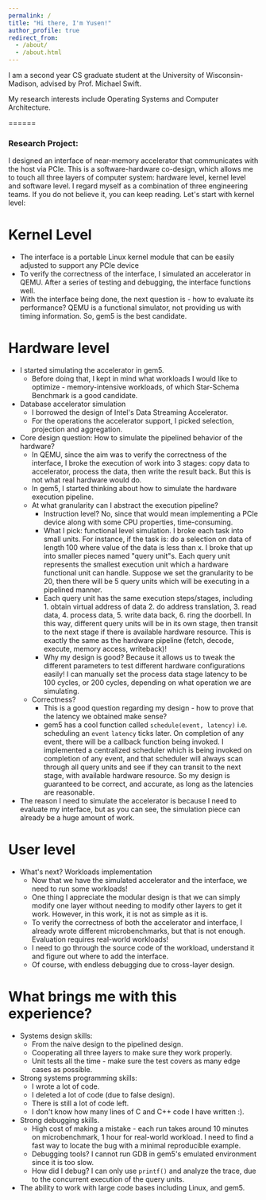 ```yaml
---
permalink: /
title: "Hi there, I'm Yusen!"
author_profile: true
redirect_from: 
  - /about/
  - /about.html
---
```

I am a second year CS graduate student at the University of Wisconsin-Madison, advised by Prof. Michael Swift.

My research interests include Operating Systems and Computer Architecture.


======
### Research Project:
I designed an interface of near-memory accelerator that communicates with the host via PCIe. This is a software-hardware co-design, which allows me to touch all three layers of computer system: hardware level, kernel level and software level. I regard myself as a combination of three engineering teams. If you do not believe it, you can keep reading. Let's start with kernel level:

Kernel Level
======
* The interface is a portable Linux kernel module that can be easily adjusted to support any PCIe device
* To verify the correctness of the interface, I simulated an accelerator in QEMU. After a series of testing and debugging, the interface functions well.
* With the interface being done, the next question is - how to evaluate its performance? QEMU is a functional simulator, not providing us with timing information. So, gem5 is the best candidate.

Hardware level
======
* I started simulating the accelerator in gem5. 
  * Before doing that, I kept in mind what workloads I would like to optimize - memory-intensive workloads, of which Star-Schema Benchmark is a good candidate.
* Database accelerator simulation
  * I borrowed the design of Intel's Data Streaming Accelerator.
  * For the operations the accelerator support, I picked selection, projection and aggregation.
* Core design question: How to simulate the pipelined behavior of the hardware?
  * In QEMU, since the aim was to verify the correctness of the interface, I broke the execution of work into 3 stages: copy data to accelerator, process the data, then write the result back. But this is not what real hardware would do.
  * In gem5, I started thinking about how to simulate the hardware execution pipeline.
  * At what granularity can I abstract the execution pipeline?
    * Instruction level? No, since that would mean implementing a PCIe device along with some CPU properties, time-consuming. 
    * What I pick: functional level simulation. I broke each task into small units. For instance, if the task is: do a selection on data of length 100 where value of the data is less than x. I broke that up into smaller pieces named "query unit"s. Each query unit represents the smallest execution unit which a hardware functional unit can handle. Suppose we set the granularity to be 20, then there will be 5 query units which will be executing in a pipelined manner.
    * Each query unit has the same execution steps/stages, including 1. obtain virtual address of data 2. do address translation, 3. read data, 4. process data, 5. write data back, 6. ring the doorbell. In this way, different query units will be in its own stage, then transit to the next stage if there is available hardware resource. This is exactly the same as the hardware pipeline (fetch, decode, execute, memory access, writeback)!
    * Why my design is good? Because it allows us to tweak the different parameters to test different hardware configurations easily! I can manually set the process data stage latency to be 100 cycles, or 200 cycles, depending on what operation we are simulating. 
  * Correctness?
    * This is a good question regarding my design - how to prove that the latency we obtained make sense?
    * gem5 has a cool function called `schedule(event, latency)` i.e. scheduling an `event` `latency` ticks later. On completion of any event, there will be a callback function being invoked. I implemented a centralized scheduler which is being invoked on completion of any event, and that scheduler will always scan through all query units and see if they can transit to the next stage, with available hardware resource. So my design is guaranteed to be correct, and accurate, as long as the latencies are reasonable.
* The reason I need to simulate the accelerator is because I need to evaluate my interface, but as you can see, the simulation piece can already be a huge amount of work.

User level
======
* What's next? Workloads implementation
  * Now that we have the simulated accelerator and the interface, we need to run some workloads!
  * One thing I appreciate the modular design is that we can simply modify one layer without needing to modify other layers to get it work. However, in this work, it is not as simple as it is.
  * To verify the correctness of both the accelerator and interface, I already wrote different microbenchmarks, but that is not enough. Evaluation requires real-world workloads!
  * I need to go through the source code of the workload, understand it and figure out where to add the interface.
  * Of course, with endless debugging due to cross-layer design.

What brings me with this experience?
======
* Systems design skills:
  * From the naive design to the pipelined design.
  * Cooperating all three layers to make sure they work properly.
  * Unit tests all the time - make sure the test covers as many edge cases as possible.
* Strong systems programming skills:
  * I wrote a lot of code.
  * I deleted a lot of code (due to false design).
  * There is still a lot of code left.
  * I don't know how many lines of C and C++ code I have written :).
* Strong debugging skills.
  * High cost of making a mistake - each run takes around 10 minutes on microbenchmark, 1 hour for real-world workload. I need to find a fast way to locate the bug with a minimal reproducible example.
  * Debugging tools? I cannot run GDB in gem5's emulated environment since it is too slow.
  * How did I debug? I can only use `printf()` and analyze the trace, due to the concurrent execution of the query units.
* The ability to work with large code bases including Linux, and gem5.
<!-- This is the front page of a website that is powered by the [Academic Pages template](https://github.com/academicpages/academicpages.github.io) and hosted on GitHub pages. [GitHub pages](https://pages.github.com) is a free service in which websites are built and hosted from code and data stored in a GitHub repository, automatically updating when a new commit is made to the respository. This template was forked from the [Minimal Mistakes Jekyll Theme](https://mmistakes.github.io/minimal-mistakes/) created by Michael Rose, and then extended to support the kinds of content that academics have: publications, talks, teaching, a portfolio, blog posts, and a dynamically-generated CV. You can fork [this repository](https://github.com/academicpages/academicpages.github.io) right now, modify the configuration and markdown files, add your own PDFs and other content, and have your own site for free, with no ads! An older version of this template powers my own personal website at [stuartgeiger.com](http://stuartgeiger.com), which uses [this Github repository](https://github.com/staeiou/staeiou.github.io).

A data-driven personal website
======
Like many other Jekyll-based GitHub Pages templates, Academic Pages makes you separate the website's content from its form. The content & metadata of your website are in structured markdown files, while various other files constitute the theme, specifying how to transform that content & metadata into HTML pages. You keep these various markdown (.md), YAML (.yml), HTML, and CSS files in a public GitHub repository. Each time you commit and push an update to the repository, the [GitHub pages](https://pages.github.com/) service creates static HTML pages based on these files, which are hosted on GitHub's servers free of charge.

Many of the features of dynamic content management systems (like Wordpress) can be achieved in this fashion, using a fraction of the computational resources and with far less vulnerability to hacking and DDoSing. You can also modify the theme to your heart's content without touching the content of your site. If you get to a point where you've broken something in Jekyll/HTML/CSS beyond repair, your markdown files describing your talks, publications, etc. are safe. You can rollback the changes or even delete the repository and start over -- just be sure to save the markdown files! Finally, you can also write scripts that process the structured data on the site, such as [this one](https://github.com/academicpages/academicpages.github.io/blob/master/talkmap.ipynb) that analyzes metadata in pages about talks to display [a map of every location you've given a talk](https://academicpages.github.io/talkmap.html).

Getting started
======
1. Register a GitHub account if you don't have one and confirm your e-mail (required!)
1. Fork [this repository](https://github.com/academicpages/academicpages.github.io) by clicking the "fork" button in the top right. 
1. Go to the repository's settings (rightmost item in the tabs that start with "Code", should be below "Unwatch"). Rename the repository "[your GitHub username].github.io", which will also be your website's URL.
1. Set site-wide configuration and create content & metadata (see below -- also see [this set of diffs](http://archive.is/3TPas) showing what files were changed to set up [an example site](https://getorg-testacct.github.io) for a user with the username "getorg-testacct")
1. Upload any files (like PDFs, .zip files, etc.) to the files/ directory. They will appear at https://[your GitHub username].github.io/files/example.pdf.  
1. Check status by going to the repository settings, in the "GitHub pages" section

Site-wide configuration
------
The main configuration file for the site is in the base directory in [_config.yml](https://github.com/academicpages/academicpages.github.io/blob/master/_config.yml), which defines the content in the sidebars and other site-wide features. You will need to replace the default variables with ones about yourself and your site's github repository. The configuration file for the top menu is in [_data/navigation.yml](https://github.com/academicpages/academicpages.github.io/blob/master/_data/navigation.yml). For example, if you don't have a portfolio or blog posts, you can remove those items from that navigation.yml file to remove them from the header. 

Create content & metadata
------
For site content, there is one markdown file for each type of content, which are stored in directories like _publications, _talks, _posts, _teaching, or _pages. For example, each talk is a markdown file in the [_talks directory](https://github.com/academicpages/academicpages.github.io/tree/master/_talks). At the top of each markdown file is structured data in YAML about the talk, which the theme will parse to do lots of cool stuff. The same structured data about a talk is used to generate the list of talks on the [Talks page](https://academicpages.github.io/talks), each [individual page](https://academicpages.github.io/talks/2012-03-01-talk-1) for specific talks, the talks section for the [CV page](https://academicpages.github.io/cv), and the [map of places you've given a talk](https://academicpages.github.io/talkmap.html) (if you run this [python file](https://github.com/academicpages/academicpages.github.io/blob/master/talkmap.py) or [Jupyter notebook](https://github.com/academicpages/academicpages.github.io/blob/master/talkmap.ipynb), which creates the HTML for the map based on the contents of the _talks directory).

**Markdown generator**

I have also created [a set of Jupyter notebooks](https://github.com/academicpages/academicpages.github.io/tree/master/markdown_generator
) that converts a CSV containing structured data about talks or presentations into individual markdown files that will be properly formatted for the Academic Pages template. The sample CSVs in that directory are the ones I used to create my own personal website at stuartgeiger.com. My usual workflow is that I keep a spreadsheet of my publications and talks, then run the code in these notebooks to generate the markdown files, then commit and push them to the GitHub repository.

How to edit your site's GitHub repository
------
Many people use a git client to create files on their local computer and then push them to GitHub's servers. If you are not familiar with git, you can directly edit these configuration and markdown files directly in the github.com interface. Navigate to a file (like [this one](https://github.com/academicpages/academicpages.github.io/blob/master/_talks/2012-03-01-talk-1.md) and click the pencil icon in the top right of the content preview (to the right of the "Raw | Blame | History" buttons). You can delete a file by clicking the trashcan icon to the right of the pencil icon. You can also create new files or upload files by navigating to a directory and clicking the "Create new file" or "Upload files" buttons. 

Example: editing a markdown file for a talk
![Editing a markdown file for a talk](/images/editing-talk.png)

For more info
------
More info about configuring Academic Pages can be found in [the guide](https://academicpages.github.io/markdown/). The [guides for the Minimal Mistakes theme](https://mmistakes.github.io/minimal-mistakes/docs/configuration/) (which this theme was forked from) might also be helpful. -->
